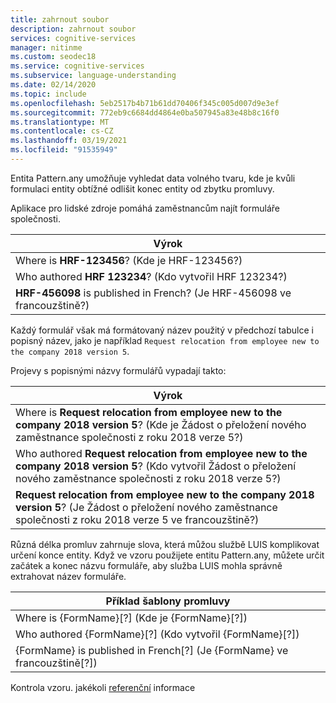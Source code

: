 ```yaml
---
title: zahrnout soubor
description: zahrnout soubor
services: cognitive-services
manager: nitinme
ms.custom: seodec18
ms.service: cognitive-services
ms.subservice: language-understanding
ms.date: 02/14/2020
ms.topic: include
ms.openlocfilehash: 5eb2517b4b71b61dd70406f345c005d007d9e3ef
ms.sourcegitcommit: 772eb9c6684dd4864e0ba507945a83e48b8c16f0
ms.translationtype: MT
ms.contentlocale: cs-CZ
ms.lasthandoff: 03/19/2021
ms.locfileid: "91535949"
---
```

Entita Pattern.any umožňuje vyhledat data volného tvaru, kde je kvůli formulaci entity obtížné odlišit konec entity od zbytku promluvy.

Aplikace pro lidské zdroje pomáhá zaměstnancům najít formuláře společnosti.

|Výrok|
|--|
|Where is **HRF-123456**? (Kde je HRF-123456?)|
|Who authored **HRF 123234**? (Kdo vytvořil HRF 123234?)|
|**HRF-456098** is published in French? (Je HRF-456098 ve francouzštině?)|

Každý formulář však má formátovaný název použitý v předchozí tabulce i popisný název, jako je například `Request relocation from employee new to the company 2018 version 5`.

Projevy s popisnými názvy formulářů vypadají takto:

|Výrok|
|--|
|Where is **Request relocation from employee new to the company 2018 version 5**? (Kde je Žádost o přeložení nového zaměstnance společnosti z roku 2018 verze 5?)|
|Who authored **Request relocation from employee new to the company 2018 version 5**? (Kdo vytvořil Žádost o přeložení nového zaměstnance společnosti z roku 2018 verze 5?)|
|**Request relocation from employee new to the company 2018 version 5**? (Je Žádost o přeložení nového zaměstnance společnosti z roku 2018 verze 5 ve francouzštině?)|

Různá délka promluv zahrnuje slova, která můžou službě LUIS komplikovat určení konce entity. Když ve vzoru použijete entitu Pattern.any, můžete určit začátek a konec názvu formuláře, aby služba LUIS mohla správně extrahovat název formuláře.

|Příklad šablony promluvy|
|--|
|Where is {FormName}[?] (Kde je {FormName}[?])|
|Who authored {FormName}[?] (Kdo vytvořil {FormName}[?])|
|{FormName} is published in French[?] (Je {FormName} ve francouzštině[?])|

Kontrola vzoru. jakékoli [referenční](../reference-entity-pattern-any.md) informace